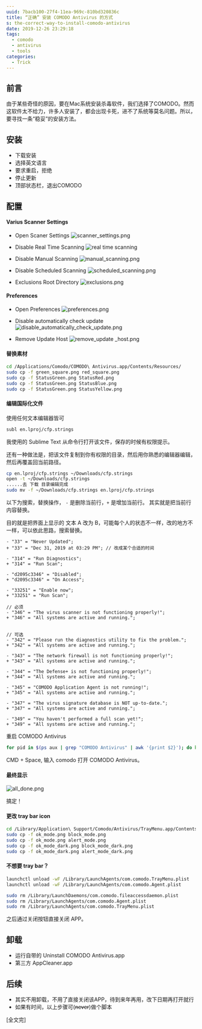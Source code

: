 ```yaml
---
uuid: 7bacb100-27f4-11ea-969c-810bd320836c
title: “正确” 安装 COMODO Antivirus 的方式
s: the-correct-way-to-install-comodo-antivirus
date: 2019-12-26 23:29:18
tags:
  - comodo
  - antivirus
  - tools
categories:
  - Trick
---
```

## 前言
由于某些奇怪的原因，要在Mac系统安装杀毒软件，我们选择了COMODO。然而这软件太不给力，许多人安装了，都会出现卡死，进不了系统等莫名问题。所以，要寻找一条“稳妥”的安装方法。

## 安装

- 下载安装
- 选择英文语言
- 要求重启，拒绝
- 停止更新
- 顶部状态栏，退出COMODO
<!-- more -->
## 配置

#### Varius Scanner Settings

- Open Scaner Settings
![scanner_settings.png](https://blog-assets.liupei.xin/assets/the-correct-way-to-install-comodo-antivirus/scanner_settings.png-public)

- Disable Real Time Scanning
![real time scanning](https://blog-assets.liupei.xin/assets/the-correct-way-to-install-comodo-antivirus/scanner_settings.png-public)

- Disable Manual Scanning
![manual_scanning.png](https://blog-assets.liupei.xin/assets/the-correct-way-to-install-comodo-antivirus/manual_scanning.png-public)

- Disable Scheduled Scanning
![scheduled_scanning.png](https://blog-assets.liupei.xin/assets/the-correct-way-to-install-comodo-antivirus/scheduled_scanning.png-public)

- Exclusions Root Directory
![exclusions.png](https://blog-assets.liupei.xin/assets/the-correct-way-to-install-comodo-antivirus/exclusions.png-public)



#### Preferences
- Open Preferences
![preferences.png](https://blog-assets.liupei.xin/assets/the-correct-way-to-install-comodo-antivirus/preferences.png-public)

- Disable automatically check update
![disable_automatically_check_update.png](https://blog-assets.liupei.xin/assets/the-correct-way-to-install-comodo-antivirus/disable_automatically_check_update.png-public)

- Remove Update Host
![remove_update _host.png](https://blog-assets.liupei.xin/assets/the-correct-way-to-install-comodo-antivirus/remove_update_host.png-public)



#### 替换素材

```bash
cd /Applications/Comodo/COMODO\ Antivirus.app/Contents/Resources/
sudo cp -f green_square.png red_square.png
sudo cp -f StatusGreen.png StatusRed.png
sudo cp -f StatusGreen.png StatusBlue.png
sudo cp -f StatusGreen.png StatusYellow.png
```



#### 编辑国际化文件

使用任何文本编辑器皆可
```bash
subl en.lproj/cfp.strings
```

我使用的 Sublime Text 从命令行打开该文件，保存的时候有权限提示。

还有一种做法是，把该文件复制到你有权限的目录，然后用你熟悉的编辑器编辑，然后再覆盖回当前路径。

```bash
cp en.lproj/cfp.strings ~/Downloads/cfp.strings
open -t ~/Downloads/cfp.strings
......去 下载 目录编辑完成
sudo mv -f ~/Downloads/cfp.strings en.lproj/cfp.strings
```

以下为搜索，替换操作， `-` 是删除当前行，`+` 是增加当前行。 其实就是把当前行内容替换。

目的就是把界面上显示的 文本 A 改为 B，可能每个人的状态不一样，改的地方不一样，可以依此思路，搜索替换。

```git
- "33" = "Never Updated";
+ "33" = "Dec 31, 2019 at 03:29 PM"; // 改成某个合适的时间

- "314" = "Run Diagnostics";
+ "314" = "Run Scan";

- "d2095c3346" = "Disabled";
+ "d2095c3346" = "On Access";

- "33251" = "Enable now";
+ "33251" = "Run Scan";

// 必须
- "346" = "The virus scanner is not functioning properly!";
+ "346" = "All systems are active and running.";


// 可选
- "342" = "Please run the diagnostics utility to fix the problem.";
+ "342" = "All systems are active and running.";

- "343" = "The network firewall is not functioning properly!";
+ "343" = "All systems are active and running.";

- "344" = "The Defense+ is not functioning properly!";
+ "344" = "All systems are active and running.";

- "345" = "COMODO Application Agent is not running!";
+ "345" = "All systems are active and running.";

- "347" = "The virus signature database is NOT up-to-date.";
+ "347" = "All systems are active and running.";

- "349" = "You haven't performed a full scan yet!";
+ "349" = "All systems are active and running.";
```



重启 COMODO Antivirus

```bash
for pid in $(ps aux | grep "COMODO Antivirus" | awk '{print $2}'); do kill -9 $pid; done
```

CMD + Space, 输入 comodo 打开 COMODO Antivirus。



#### 最终显示

![all_done.png](https://blog-assets.liupei.xin/assets/the-correct-way-to-install-comodo-antivirus/all_done.png-public)

搞定！



#### 更改 tray bar icon

```bash
cd /Library/Application\ Support/Comodo/Antivirus/TrayMenu.app/Contents/Resources
sudo cp -f ok_mode.png block_mode.png
sudo cp -f ok_mode.png alert_mode.png
sudo cp -f ok_mode_dark.png block_mode_dark.png
sudo cp -f ok_mode_dark.png alert_mode_dark.png
```



#### 不想要 tray bar？

```bash
launchctl unload -wF /Library/LaunchAgents/com.comodo.TrayMenu.plist
launchctl unload -wF /Library/LaunchAgents/com.comodo.Agent.plist

sudo rm /Library/LaunchDaemons/com.comodo.fileaccessdaemon.plist
sudo rm /Library/LaunchAgents/com.comodo.Agent.plist
sudo rm /Library/LaunchAgents/com.comodo.TrayMenu.plist
```

之后通过关闭按钮直接关闭 APP。



## 卸载
- 运行自带的 Uninstall COMODO Antivirus.app
- 第三方 AppCleaner.app



## 后续

- 其实不用卸载，不用了直接关闭该APP，待到来年再用，改下日期再打开就行
- 如果有时间，以上步骤可(~~never~~)做个脚本



[全文完]
